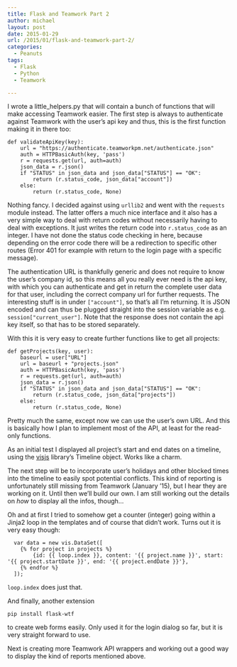 ```yaml
---
title: Flask and Teamwork Part 2
author: michael
layout: post
date: 2015-01-29
url: /2015/01/flask-and-teamwork-part-2/
categories:
  - Peanuts
tags:
  - Flask
  - Python
  - Teamwork

---
```

I wrote a little_helpers.py that will contain a bunch of functions that will make accessing Teamwork easier. The first step is always to authenticate against Teamwork with the user&#8217;s api key and thus, this is the first function making it in there too:

    def validateApiKey(key):
        url = "https://authenticate.teamworkpm.net/authenticate.json"
        auth = HTTPBasicAuth(key, 'pass')
        r = requests.get(url, auth=auth)
        json_data = r.json()
        if "STATUS" in json_data and json_data["STATUS"] == "OK":
            return (r.status_code, json_data["account"])
        else:
            return (r.status_code, None)
    

Nothing fancy. I decided against using `urllib2` and went with the `requests` module instead. The latter offers a much nice interface and it also has a very simple way to deal with return codes without necessarily having to deal with exceptions. It just writes the return code into `r.status_code` as an integer. I have not done the status code checking in here, because depending on the error code there will be a redirection to specific other routes (Error 401 for example with return to the login page with a specific message).

The authentication URL is thankfully generic and does not require to know the user&#8217;s company id, so this means all you really ever need is the api key, with which you can authenticate and get in return the complete user data for that user, including the correct company url for further requests. The interesting stuff is in under `["account"]`, so that&#8217;s all I&#8217;m returning. It is JSON encoded and can thus be plugged straight into the session variable as e.g. `session["current_user"]`. Note that the response does not contain the api key itself, so that has to be stored separately.

With this it is very easy to create further functions like to get all projects:

    def getProjects(key, user):
        baseurl = user["URL"]
        url = baseurl + "projects.json"
        auth = HTTPBasicAuth(key, 'pass')
        r = requests.get(url, auth=auth)
        json_data = r.json()
        if "STATUS" in json_data and json_data["STATUS"] == "OK":
            return (r.status_code, json_data["projects"])
        else:
            return (r.status_code, None)
    

Pretty much the same, except now we can use the user&#8217;s own URL. And this is basically how I plan to implement most of the API, at least for the read-only functions.

As an initial test I displayed all project&#8217;s start and end dates on a timeline, using the [visjs](http://visjs.org/) library&#8217;s Timeline object. Works like a charm.

The next step will be to incorporate user&#8217;s holidays and other blocked times into the timeline to easily spot potential conflicts. This kind of reporting is unfortunately still missing from Teamwork (January &#8217;15), but I hear they are working on it. Until then we&#8217;ll build our own. I am still working out the details on _how_ to display all the infos, though&#8230;

Oh and at first I tried to somehow get a counter (integer) going within a Jinja2 loop in the templates and of course that didn&#8217;t work. Turns out it is very easy though:

      var data = new vis.DataSet([
        {% for project in projects %}
            {id: {{ loop.index }}, content: '{{ project.name }}', start: '{{ project.startDate }}', end: '{{ project.endDate }}'},
        {% endfor %}
      ]);
    

`loop.index` does just that.

And finally, another extension

    pip install flask-wtf
    

to create web forms easily. Only used it for the login dialog so far, but it is very straight forward to use.

Next is creating more Teamwork API wrappers and working out a good way to display the kind of reports mentioned above.
